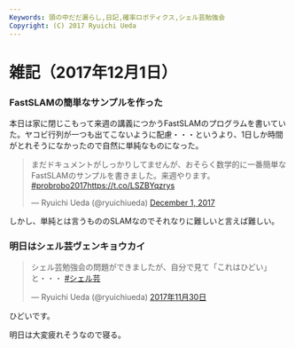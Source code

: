 ```yaml
---
Keywords: 頭の中だだ漏らし,日記,確率ロボティクス,シェル芸勉強会
Copyright: (C) 2017 Ryuichi Ueda
---
```


# 雑記（2017年12月1日）

### FastSLAMの簡単なサンプルを作った

本日は家に閉じこもって来週の講義につかうFastSLAMのプログラムを書いていた。ヤコビ行列が一つも出てこないように配慮・・・というより、1日しか時間がとれそうになかったので自然に単純なものになった。

<blockquote class="twitter-tweet" data-partner="tweetdeck"><p lang="ja" dir="ltr">まだドキュメントがしっかりしてませんが、おそらく数学的に一番簡単なFastSLAMのサンプルを書きました。来週やります。 <a href="https://twitter.com/hashtag/probrobo2017?src=hash&amp;ref_src=twsrc%5Etfw">#probrobo2017</a><a href="https://t.co/LSZBYqzrys">https://t.co/LSZBYqzrys</a></p>&mdash; Ryuichi Ueda (@ryuichiueda) <a href="https://twitter.com/ryuichiueda/status/936599819786653696?ref_src=twsrc%5Etfw">December 1, 2017</a></blockquote>
<script async src="https://platform.twitter.com/widgets.js" charset="utf-8"></script>

しかし、単純とは言うもののSLAMなのでそれなりに難しいと言えば難しい。


### 明日はシェル芸ヴェンキョウカイ

<blockquote class="twitter-tweet" data-lang="ja"><p lang="ja" dir="ltr">シェル芸勉強会の問題ができましたが、自分で見て「これはひどい」と・・・ <a href="https://twitter.com/hashtag/%E3%82%B7%E3%82%A7%E3%83%AB%E8%8A%B8?src=hash&amp;ref_src=twsrc%5Etfw">#シェル芸</a></p>&mdash; Ryuichi Ueda (@ryuichiueda) <a href="https://twitter.com/ryuichiueda/status/936117039512543233?ref_src=twsrc%5Etfw">2017年11月30日</a></blockquote>
<script async src="https://platform.twitter.com/widgets.js" charset="utf-8"></script>


ひどいです。



明日は大変疲れそうなので寝る。
